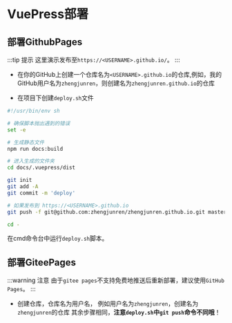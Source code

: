 #  VuePress部署

## 部署GithubPages

:::tip 提示
这里演示发布至```https://<USERNAME>.github.io/```。
:::

+ 在你的GitHub上创建一个仓库名为```<USERNAME>.github.io```的仓库,例如，我的GitHub用户名为```zhengjunren```，则创建名为```zhengjunren.github.io```的仓库

+ 在项目下创建```deploy.sh```文件

```sh
#!/usr/bin/env sh

# 确保脚本抛出遇到的错误
set -e

# 生成静态文件
npm run docs:build

# 进入生成的文件夹
cd docs/.vuepress/dist

git init
git add -A
git commit -m 'deploy'

# 如果发布到 https://<USERNAME>.github.io
git push -f git@github.com:zhengjunren/zhengjunren.github.io.git master

cd -
```

在cmd命令台中运行```deploy.sh```脚本。

## 部署GiteePages

:::warning 注意
由于```gitee pages```不支持免费地推送后重新部署，建议使用```GitHub Pages```。
:::

+ 创建仓库，仓库名为用户名，
例如用户名为```zhengjunren```，创建名为```zhengjunren```的仓库
其余步骤相同，**注意```deploy.sh```中```git push```命令不同哦**！
